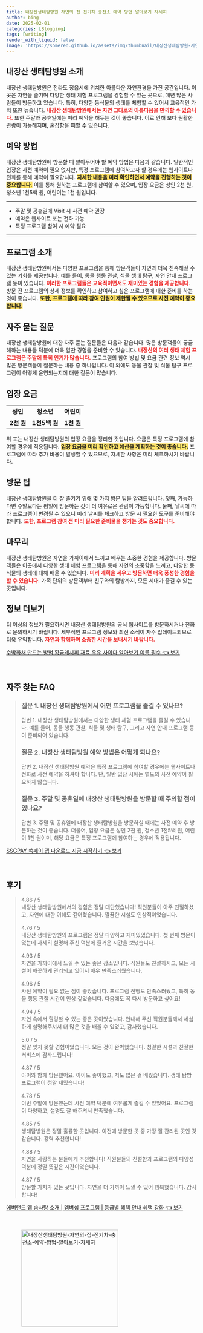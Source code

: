 ```yaml
---
title: 내장산생태탐방원 자연의 집 전기차 충전소 예약 방법 알아보기 자세히
author: bing
date: 2025-02-01
categories: [Blogging]
tags: [writing]
render_with_liquid: false
image: 'https://somered.github.io/assets/img/thumbnail/내장산생태탐방원-자연의-집-전기차-충전소-예약-방법-알아보기-자세히.webp'
---
```



<h2 id='내장산_생태탐방원_소개'>내장산 생태탐방원 소개</h2>

<p>내장산 생태탐방원은 전라도 정읍시에 위치한 아름다운 자연환경을 가진 공간입니다. 이곳은 자연을 즐기며 다양한 생태 체험 프로그램을 경험할 수 있는 곳으로, 매년 많은 사람들이 방문하고 있습니다. 특히, 다양한 동식물의 생태를 체험할 수 있어서 교육적인 가치 또한 높습니다. <b><span style="color: #ee2323;">내장산 생태탐방원에서는 자연 그대로의 아름다움을 만끽할 수 있습니다.</span></b> 또한 주말과 공휴일에는 미리 예약을 해두는 것이 좋습니다. 이로 인해 보다 원활한 관람이 가능해지며, 혼잡함을 피할 수 있습니다.</p>

<h2 id='예약_방법'>예약 방법</h2>

<p>내장산 생태탐방원에 방문할 때 알아두어야 할 예약 방법은 다음과 같습니다. 일반적인 입장은 사전 예약이 필요 없지만, 특정 프로그램에 참여하고자 할 경우에는 웹사이트나 전화를 통해 예약이 필요합니다. <b><span style="background-color: #ffe066;">자세한 내용을 미리 확인하면서 예약을 진행하는 것이 중요합니다.</span></b> 이를 통해 원하는 프로그램에 참여할 수 있으며, 입장 요금은 성인 2천 원, 청소년 1천5백 원, 어린이는 1천 원입니다.</p>

<hr />

<ul>
    <li>주말 및 공휴일에 Visit 시 사전 예약 권장</li>
    <li>예약은 웹사이트 또는 전화 가능</li>
    <li>특정 프로그램 참여 시 예약 필요</li>
</ul>

<hr />

<h2 id='프로그램_소개'>프로그램 소개</h2>

<p>내장산 생태탐방원에서는 다양한 프로그램을 통해 방문객들이 자연과 더욱 친숙해질 수 있는 기회를 제공합니다. 예를 들어, 동물 행동 관찰, 식물 생태 탐구, 자연 안내 프로그램 등이 있습니다. <b><span style="color: #ee2323;">이러한 프로그램들은 교육적이면서도 재미있는 경험을 제공합니다.</span></b> 방문 전 프로그램의 상세 정보를 확인하고 참여하고 싶은 프로그램에 대한 준비를 하는 것이 좋습니다. <b><span style="background-color: #ffe066;">또한, 프로그램에 따라 참여 인원이 제한될 수 있으므로 사전 예약이 중요합니다.</span></b></p>

<h2 id='자주_묻는_질문'>자주 묻는 질문</h2>

<p>내장산 생태탐방원에 대한 자주 묻는 질문들은 다음과 같습니다. 많은 방문객들이 궁금해하는 내용들 덕분에 더욱 알찬 경험을 준비할 수 있습니다. <b><span style="color: #ee2323;">내장산의 여러 생태 체험 프로그램은 주말에 특히 인기가 많습니다.</span></b> 프로그램의 참여 방법 및 요금 관련 정보 역시 많은 방문객들이 질문하는 내용 중 하나입니다. 이 외에도 동물 관찰 및 식물 탐구 프로그램이 어떻게 운영되는지에 대한 질문이 많습니다.</p>

<h2 id='입장_요금'>입장 요금</h2>

<table>
    <tr>
        <td style="text-align: center; height: 17px;"><b>성인</b></td>
        <td style="text-align: center; height: 17px;"><b>청소년</b></td>
        <td style="text-align: center; height: 17px;"><b>어린이</b></td>
    </tr>
    <tr>
        <td style="text-align: center; height: 17px;"><b>2천 원</b></td>
        <td style="text-align: center; height: 17px;"><b>1천5백 원</b></td>
        <td style="text-align: center; height: 17px;"><b>1천 원</b></td>
    </tr>
</table>

<p>위 표는 내장산 생태탐방원의 입장 요금을 정리한 것입니다. 요금은 특정 프로그램에 참여할 경우에 적용됩니다. <b><span style="background-color: #ffe066;">입장 요금을 미리 확인하고 예산을 계획하는 것이 좋습니다.</span></b> 프로그램에 따라 추가 비용이 발생할 수 있으므로, 자세한 사항은 미리 체크하시기 바랍니다.</p>

<h2 id='방문_팁'>방문 팁</h2>

<p>내장산 생태탐방원을 더 잘 즐기기 위해 몇 가지 방문 팁을 알려드립니다. 첫째, 가능하다면 주말보다는 평일에 방문하는 것이 더 여유로운 관람이 가능합니다. 둘째, 날씨에 따라 프로그램이 변경될 수 있으니 미리 날씨를 체크하고 방문 시 필요한 도구를 준비해야 합니다. <b><span style="color: #ee2323;">또한, 프로그램 참여 전 미리 필요한 준비물을 챙기는 것도 중요합니다.</span></b></p>

<h2 id='마무리'>마무리</h2>

<p>내장산 생태탐방원은 자연을 가까이에서 느끼고 배우는 소중한 경험을 제공합니다. 방문객들은 이곳에서 다양한 생태 체험 프로그램을 통해 자연의 소중함을 느끼고, 다양한 동식물의 생태에 대해 배울 수 있습니다. <b><span style="color: #ee2323;">미리 계획을 세우고 방문하면 더욱 풍성한 경험을 할 수 있습니다.</span></b> 가족 단위의 방문객부터 친구와의 탐방까지, 모든 세대가 즐길 수 있는 곳입니다.</p>

<h2 id='정보_더보기'>정보 더보기</h2>

<p>더 이상의 정보가 필요하시면 내장산 생태탐방원의 공식 웹사이트를 방문하시거나 전화로 문의하시기 바랍니다. 세부적인 프로그램 정보와 최신 소식이 자주 업데이트되므로 더욱 유익합니다. <b><span style="color: #ee2323;">자연과 함께하며 소중한 시간을 보내시기 바랍니다.</span></b></p>


<p><a class="click-button" title="수박화채 만드는 방법 황금레시피 재료 우유 사이다 알아보기 여름 필수" href="https://somered.github.io/posts/%EC%88%98%EB%B0%95%ED%99%94%EC%B1%84-%EB%A7%8C%EB%93%9C%EB%8A%94-%EB%B0%A9%EB%B2%95-%ED%99%A9%EA%B8%88%EB%A0%88%EC%8B%9C%ED%94%BC-%EC%9E%AC%EB%A3%8C-%EC%9A%B0%EC%9C%A0-%EC%82%AC%EC%9D%B4%EB%8B%A4-%EC%95%8C%EC%95%84%EB%B3%B4%EA%B8%B0-%EC%97%AC%EB%A6%84-%ED%95%84%EC%88%98/" rel="dofollow">수박화채 만드는 방법 황금레시피 재료 우유 사이다 알아보기 여름 필수 👈 보기</a></p><br>
<h2 id='자주_찾는_FAQ'>자주 찾는 FAQ</h2>
<div itemscope="" itemtype="https://schema.org/FAQPage"> 
<blockquote> 
<div itemscope="" itemprop="mainEntity" itemtype="https://schema.org/Question"> 
<h3 itemprop="name">질문 1. 내장산 생태탐방원에서 어떤 프로그램을 즐길 수 있나요?</h3> 
<div itemscope="" itemprop="acceptedAnswer" itemtype="https://schema.org/Answer"> 
<span itemprop="text"> 
<p>답변 1. 내장산 생태탐방원에서는 다양한 생태 체험 프로그램을 즐길 수 있습니다. 예를 들어, 동물 행동 관찰, 식물 및 생태 탐구, 그리고 자연 안내 프로그램 등이 준비되어 있습니다.</p> 
</span> </div> </div> 

<div itemscope="" itemprop="mainEntity" itemtype="https://schema.org/Question"> 
<h3 itemprop="name">질문 2. 내장산 생태탐방원 예약 방법은 어떻게 되나요?</h3> 
<div itemscope="" itemprop="acceptedAnswer" itemtype="https://schema.org/Answer"> 
<span itemprop="text"> 
<p>답변 2. 내장산 생태탐방원 예약은 특정 프로그램에 참여할 경우에는 웹사이트나 전화로 사전 예약을 하셔야 합니다. 단, 일반 입장 시에는 별도의 사전 예약이 필요하지 않습니다.</p> 
</span> </div> </div> 

<div itemscope="" itemprop="mainEntity" itemtype="https://schema.org/Question"> 
<h3 itemprop="name">질문 3. 주말 및 공휴일에 내장산 생태탐방원을 방문할 때 주의할 점이 있나요?</h3> 
<div itemscope="" itemprop="acceptedAnswer" itemtype="https://schema.org/Answer"> 
<span itemprop="text"> 
<p>답변 3. 주말 및 공휴일에 내장산 생태탐방원을 방문하실 때에는 사전 예약 후 방문하는 것이 좋습니다. 더불어, 입장 요금은 성인 2천 원, 청소년 1천5백 원, 어린이 1천 원이며, 해당 요금은 특정 프로그램에 참여하는 경우에 적용됩니다.</p> 
</span> </div> </div> 

<p></blockquote> 
</div></p>
<p><a class="click-button" title="SSGPAY 쓱페이 앱 다운로드 지금 시작하기" href="https://somered.github.io/posts/SSGPAY-%EC%93%B1%ED%8E%98%EC%9D%B4-%EC%95%B1-%EB%8B%A4%EC%9A%B4%EB%A1%9C%EB%93%9C-%EC%A7%80%EA%B8%88-%EC%8B%9C%EC%9E%91%ED%95%98%EA%B8%B0/" rel="dofollow">SSGPAY 쓱페이 앱 다운로드 지금 시작하기 👈 보기</a></p><br>
<h2 id='후기'>후기</h2>
<div itemscope itemtype="https://schema.org/Product">
  <blockquote>
  <div itemprop="review" itemscope itemtype="https://schema.org/Review">
      <div itemprop="reviewRating" itemscope itemtype="https://schema.org/Rating"> <span itemprop="ratingValue">4.86</span> / <span itemprop="bestRating">5</span> </div>
      <span itemprop="reviewBody">내장산 생태탐방원에서의 경험은 정말 대단했습니다! 직원분들이 아주 친절하셨고, 자연에 대한 이해도 깊어졌습니다. 깔끔한 시설도 인상적이었습니다.</span>
  </div>
  <br>
  <div itemprop="review" itemscope itemtype="https://schema.org/Review">
      <div itemprop="reviewRating" itemscope itemtype="https://schema.org/Rating"> <span itemprop="ratingValue">4.76</span> / <span itemprop="bestRating">5</span> </div>
      <span itemprop="reviewBody">내장산 생태탐방원의 프로그램은 정말 다양하고 재미있었습니다. 첫 번째 방문이었는데 자세히 설명해 주신 덕분에 즐거운 시간을 보냈습니다.</span>
  </div>
  <br>
  <div itemprop="review" itemscope itemtype="https://schema.org/Review">
      <div itemprop="reviewRating" itemscope itemtype="https://schema.org/Rating"> <span itemprop="ratingValue">4.93</span> / <span itemprop="bestRating">5</span> </div>
      <span itemprop="reviewBody">자연을 가까이에서 느낄 수 있는 좋은 장소입니다. 직원들도 친절하시고, 모든 시설이 깨끗하게 관리되고 있어서 매우 만족스러웠습니다.</span>
  </div>
  <br>
  <div itemprop="review" itemscope itemtype="https://schema.org/Review">
      <div itemprop="reviewRating" itemscope itemtype="https://schema.org/Rating"> <span itemprop="ratingValue">4.96</span> / <span itemprop="bestRating">5</span> </div>
      <span itemprop="reviewBody">사전 예약이 필요 없는 점이 좋았습니다. 프로그램 진행도 만족스러웠고, 특히 동물 행동 관찰 시간이 인상 깊었습니다. 다음에도 꼭 다시 방문하고 싶어요!</span>
  </div>
  <br>
  <div itemprop="review" itemscope itemtype="https://schema.org/Review">
      <div itemprop="reviewRating" itemscope itemtype="https://schema.org/Rating"> <span itemprop="ratingValue">4.94</span> / <span itemprop="bestRating">5</span> </div>
      <span itemprop="reviewBody">자연 속에서 힐링할 수 있는 좋은 곳이었습니다. 안내해 주신 직원분들께서 세심하게 설명해주셔서 더 많은 것을 배울 수 있었고, 감사했습니다.</span>
  </div>
  <br>
  <div itemprop="review" itemscope itemtype="https://schema.org/Review">
      <div itemprop="reviewRating" itemscope itemtype="https://schema.org/Rating"> <span itemprop="ratingValue">5.0</span> / <span itemprop="bestRating">5</span> </div>
      <span itemprop="reviewBody">정말 잊지 못할 경험이었습니다. 모든 것이 완벽했습니다. 청결한 시설과 친절한 서비스에 감사드립니다!</span>
  </div>
  <br>
  <div itemprop="review" itemscope itemtype="https://schema.org/Review">
      <div itemprop="reviewRating" itemscope itemtype="https://schema.org/Rating"> <span itemprop="ratingValue">4.87</span> / <span itemprop="bestRating">5</span> </div>
      <span itemprop="reviewBody">아이와 함께 방문했어요. 아이도 좋아했고, 저도 많은 걸 배웠습니다. 생태 탐방 프로그램이 정말 재밌습니다!</span>
  </div>
  <br>
  <div itemprop="review" itemscope itemtype="https://schema.org/Review">
      <div itemprop="reviewRating" itemscope itemtype="https://schema.org/Rating"> <span itemprop="ratingValue">4.78</span> / <span itemprop="bestRating">5</span> </div>
      <span itemprop="reviewBody">이번 주말에 방문했는데 사전 예약 덕분에 여유롭게 즐길 수 있었어요. 프로그램이 다양하고, 설명도 잘 해주셔서 만족했습니다.</span>
  </div>
  <br>
  <div itemprop="review" itemscope itemtype="https://schema.org/Review">
      <div itemprop="reviewRating" itemscope itemtype="https://schema.org/Rating"> <span itemprop="ratingValue">4.85</span> / <span itemprop="bestRating">5</span> </div>
      <span itemprop="reviewBody">생태탐방원은 정말 훌륭한 곳입니다. 이전에 방문한 곳 중 가장 잘 관리된 곳인 것 같습니다. 강력 추천합니다!</span>
  </div>
  <br>
  <div itemprop="review" itemscope itemtype="https://schema.org/Review">
      <div itemprop="reviewRating" itemscope itemtype="https://schema.org/Rating"> <span itemprop="ratingValue">4.88</span> / <span itemprop="bestRating">5</span> </div>
      <span itemprop="reviewBody">자연을 사랑하는 분들에게 추천합니다! 직원분들의 친절함과 프로그램의 다양성 덕분에 정말 뜻깊은 시간이었습니다.</span>
  </div>
  <br>
  <div itemprop="review" itemscope itemtype="https://schema.org/Review">
      <div itemprop="reviewRating" itemscope itemtype="https://schema.org/Rating"> <span itemprop="ratingValue">4.87</span> / <span itemprop="bestRating">5</span> </div>
      <span itemprop="reviewBody">방문할 가치가 있는 곳입니다. 자연을 더 가까이 느낄 수 있어 행복했습니다. 감사합니다!</span>
  </div>
  </blockquote>
</div>
<p><a class="click-button" title="에버랜드 앱 솜사탕 소개 | 멤버십 프로그램 | 등급별 혜택 안내 혜택 강화" href="https://somered.github.io/posts/%EC%97%90%EB%B2%84%EB%9E%9C%EB%93%9C-%EC%95%B1-%EC%86%9C%EC%82%AC%ED%83%95-%EC%86%8C%EA%B0%9C-%EB%A9%A4%EB%B2%84%EC%8B%AD-%ED%94%84%EB%A1%9C%EA%B7%B8%EB%9E%A8-%EB%93%B1%EA%B8%89%EB%B3%84-%ED%98%9C%ED%83%9D-%EC%95%88%EB%82%B4-%ED%98%9C%ED%83%9D-%EA%B0%95%ED%99%94/" rel="dofollow">에버랜드 앱 솜사탕 소개 | 멤버십 프로그램 | 등급별 혜택 안내 혜택 강화 👈 보기</a></p><br>
<figure class="image"><img src="https://somered.github.io/assets/img/thumbnail/내장산생태탐방원-자연의-집-전기차-충전소-예약-방법-알아보기-자세히.webp" alt="내장산생태탐방원-자연의-집-전기차-충전소-예약-방법-알아보기-자세히" width="256" height="256"></figure>